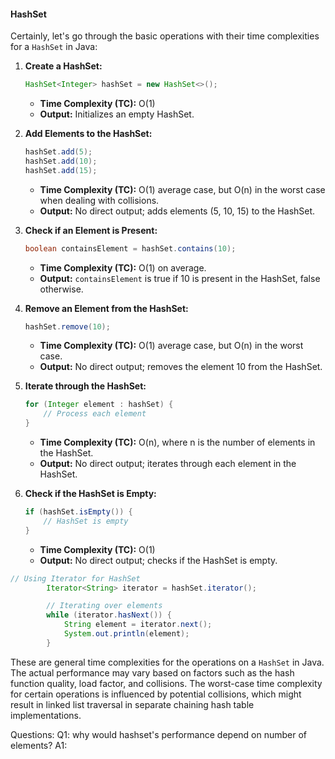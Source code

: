 #### HashSet
Certainly, let's go through the basic operations with their time complexities for a `HashSet` in Java:

1. **Create a HashSet:**
   ```java
   HashSet<Integer> hashSet = new HashSet<>();
   ```
   - **Time Complexity (TC):** O(1)
   - **Output:** Initializes an empty HashSet.

2. **Add Elements to the HashSet:**
   ```java
   hashSet.add(5);
   hashSet.add(10);
   hashSet.add(15);
   ```
   - **Time Complexity (TC):** O(1) average case, but O(n) in the worst case when dealing with collisions.
   - **Output:** No direct output; adds elements (5, 10, 15) to the HashSet.

3. **Check if an Element is Present:**
   ```java
   boolean containsElement = hashSet.contains(10);
   ```
   - **Time Complexity (TC):** O(1) on average.
   - **Output:** `containsElement` is true if 10 is present in the HashSet, false otherwise.

4. **Remove an Element from the HashSet:**
   ```java
   hashSet.remove(10);
   ```
   - **Time Complexity (TC):** O(1) average case, but O(n) in the worst case.
   - **Output:** No direct output; removes the element 10 from the HashSet.

5. **Iterate through the HashSet:**
   ```java
   for (Integer element : hashSet) {
       // Process each element
   }
   ```
   - **Time Complexity (TC):** O(n), where n is the number of elements in the HashSet.
   - **Output:** No direct output; iterates through each element in the HashSet.

6. **Check if the HashSet is Empty:**
   ```java
   if (hashSet.isEmpty()) {
       // HashSet is empty
   }
   ```
   - **Time Complexity (TC):** O(1)
   - **Output:** No direct output; checks if the HashSet is empty.

```java
// Using Iterator for HashSet
        Iterator<String> iterator = hashSet.iterator();

        // Iterating over elements
        while (iterator.hasNext()) {
            String element = iterator.next();
            System.out.println(element);
        }
```


These are general time complexities for the operations on a `HashSet` in Java. The actual performance may vary based on factors such as the hash function quality, load factor, and collisions. The worst-case time complexity for certain operations is influenced by potential collisions, which might result in linked list traversal in separate chaining hash table implementations.


Questions:
Q1: why would hashset's performance depend on number of elements?
A1: 